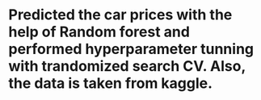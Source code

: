 # Predicted the car prices with the help of Random forest and performed hyperparameter tunning with trandomized search CV. Also, the data is taken from kaggle. 
 
